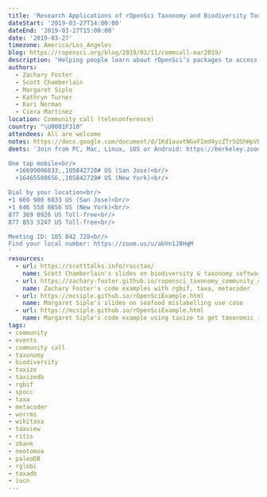 ```yaml
---
title: 'Research Applications of rOpenSci Taxonomy and Biodiversity Tools'
dateStart: '2019-03-27T14:00:00'
dateEnd: '2019-03-27T15:00:00'
date: '2019-03-27'
timezone: America/Los_Angeles
blog: https://ropensci.org/blog/2019/03/11/commcall-mar2019/
description: 'Helping people learn about rOpenSci’s packages to access and analyze taxonomy and biodiversity data, and to recognize the breadth and depth of their applications. Presentations will start with an introduction and details on some specific packages and we’ll hear from several people about their “use cases in the wild”.'
authors:
  - Zachary Foster
  - Scott Chamberlain
  - Margaret Siple
  - Kathryn Turner
  - Kari Norman
  - Ciera Martinez
location: Community call (teleconference)
country: "\U0001F310"
attendees: All are welcome
notes: https://docs.google.com/document/d/1Kd1auvtNGxFImd4yzZTrSQShHpVECJzPzHZxs0AheRQ/edit?usp=sharing
deets: 'Join from PC, Mac, Linux, iOS or Android: https://berkeley.zoom.us/j/105842728 (link only active during scheduled time; requires app installation first time)<br/>

One tap mobile<br/>  
  +16699006833,,105842728# US (San Jose)<br/>  
  +16465588656,,105842728# US (New York)<br/>  

Dial by your location<br/>
+1 669 900 6833 US (San Jose)<br/>
+1 646 558 8656 US (New York)<br/>
877 369 0926 US Toll-free<br/>
877 853 5247 US Toll-free<br/>

Meeting ID: 105 842 728<br/>
Find your local number: https://zoom.us/u/abVn1J8HqM
'
resources:
  - url: https://scotttalks.info/rocctax/
    name: Scott Chamberlain's slides on biodiversity & taxonomy software tools @ rOpenSci
  - url: https://zachary-foster.github.io/ropensci_taxonomy_community_call/index.html
    name: Zachary Foster's code examples with rgbif, taxa, metacoder
  - url: https://mcsiple.github.io/rOpenSciExample.html
    name: Margaret Siple's slides on seafood mislabelling use case   
  - url: https://mcsiple.github.io/rOpenSciExample.html
    name: Margaret Siple's code example using taxize to get taxonomic information
tags:
- community
- events
- community call
- taxonomy
- biodiversity
- taxize
- taxizedb
- rgbif
- spocc
- taxa
- metacoder
- worrms
- wikitaxa
- taxview
- ritis
- zbank
- neotomoa
- paleoDB
- rglobi
- taxadb
- iucn
---
```


